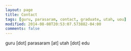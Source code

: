 ```yaml
---
layout: page
title: Contact
tags: [guru, parasaram, contact, graduate, utah, uou]
modified: 2014-08-08T20:53:07.573882-04:00
comments: false
---
```


guru [dot] parasaram [at] utah [dot] edu
